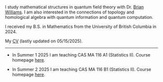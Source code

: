 I study mathematical structures in quantum field theory with Dr. [Brian Williams](https://brianrwilliams.github.io/).   I am also interested in the connections of topology and homological algebra  with quantum information and quantum computation. 

I received my B.S. in Mathematics from the University of British Columbia in 2024.

My [CV](link) (lastly updated on 05/15/2025).

---

- In Summer 1 2025 I am teaching CAS MA 116 A1 (Statistics II).  Course homepage [here](/courses/25s1ma116/). 

- In Summer 2 2025 I am teaching CAS MA 116 B1 (Statistics II).  Course homepage [here](link). 

<!---
![image](link)
--->

